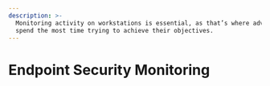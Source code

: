```yaml
---
description: >-
  Monitoring activity on workstations is essential, as that’s where adversaries
  spend the most time trying to achieve their objectives.
---
```


# Endpoint Security Monitoring

